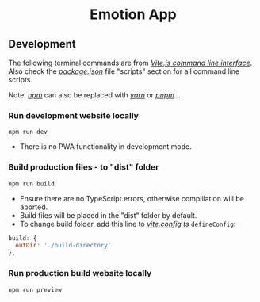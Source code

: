 <h1 align="center">
Emotion App
</h1>

## Development

The following terminal commands are from _[Vite.js command line interface](https://vitejs.dev/guide/#command-line-interface)_. Also check the _[package.json](https://github.com/MengLinMaker/PWA-Vite-React-Boilerplate/blob/main/package.json)_ file "scripts" section for all command line scripts.

Note: _[npm](https://www.npmjs.com/)_ can also be replaced with _[yarn](https://yarnpkg.com/)_ or _[pnpm](https://pnpm.io/)_...

### Run development website locally

```
npm run dev
```

- There is no PWA functionality in development mode.

### Build production files - to "dist" folder

```
npm run build
```

- Ensure there are no TypeScript errors, otherwise complilation will be aborted.
- Build files will be placed in the "dist" folder by default.
- To change build folder, add this line to _[vite.config.ts](https://github.com/MengLinMaker/PWA-Vite-React-Boilerplate/blob/main/vite.config.ts)_ `defineConfig`:

```javascript
build: {
  outDir: './build-directory'
},
```

### Run production build website locally

```
npm run preview
```
